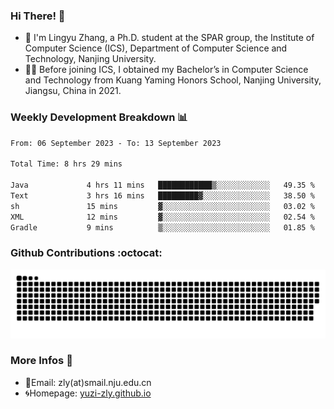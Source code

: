 ### Hi There! 👋 
- 🐳 I'm Lingyu Zhang, a Ph.D. student at the SPAR group, the Institute of Computer Science (ICS), Department of Computer Science and Technology, Nanjing University.
- 🧑‍🎓 Before joining ICS, I obtained my Bachelor’s in Computer Science and Technology from Kuang Yaming Honors School, Nanjing University, Jiangsu, China in 2021.

### Weekly Development Breakdown :bar_chart:

<!--START_SECTION:waka-->

```txt
From: 06 September 2023 - To: 13 September 2023

Total Time: 8 hrs 29 mins

Java             4 hrs 11 mins   ████████████▒░░░░░░░░░░░░   49.35 %
Text             3 hrs 16 mins   █████████▓░░░░░░░░░░░░░░░   38.50 %
sh               15 mins         ▓░░░░░░░░░░░░░░░░░░░░░░░░   03.02 %
XML              12 mins         ▓░░░░░░░░░░░░░░░░░░░░░░░░   02.54 %
Gradle           9 mins          ▒░░░░░░░░░░░░░░░░░░░░░░░░   01.85 %
```

<!--END_SECTION:waka-->

### Github Contributions :octocat:

![](https://raw.githubusercontent.com/yuzi-zly/yuzi-zly/output/github-contribution-grid-snake.svg)              


### More Infos 📖

- 📧Email: zly(at)smail.nju.edu.cn
- 🌀Homepage: [yuzi-zly.github.io](https://yuzi-zly.github.io/)
